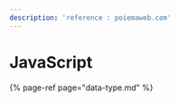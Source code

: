 ```yaml
---
description: 'reference : poiemaweb.com'
---
```


# JavaScript

{% page-ref page="data-type.md" %}



